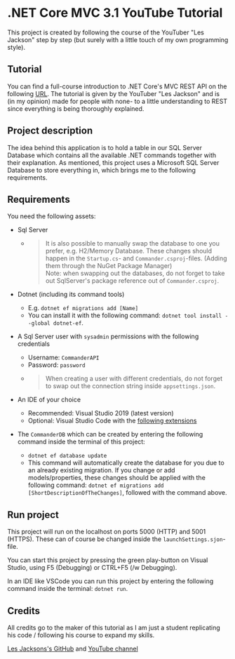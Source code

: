 # .NET Core MVC 3.1 YouTube Tutorial

 This project is created by following the course of the YouTuber "Les Jackson" step by step (but surely with a little touch of my own programming style).

## Tutorial

You can find a full-course introduction to .NET Core's MVC REST API on the following [URL](https://www.youtube.com/watch?v=fmvcAzHpsk8). The tutorial is given by the YouTuber "Les Jackson" and is (in my opinion) made for people with none- to a little understanding to REST since everything is being thoroughly explained.

## Project description

The idea behind this application is to hold a table in our SQL Server Database which contains all the available .NET commands together with their explanation. As mentioned, this project uses a Microsoft SQL Server Database to store everything in, which brings me to the following requirements.

## Requirements

You need the following assets:

* Sql Server
  * > It is also possible to manually swap the database to one you prefer, e.g. H2/Memory Database. These changes should happen in the `Startup.cs`- and `Commander.csproj`-files. (Adding them through the NuGet Package Manager)
  <br/>Note: when swapping out the databases, do not forget to take out SqlServer's package reference out of `Commander.csproj`.

* Dotnet (including its command tools)
  * E.g. `dotnet ef migrations add [Name]`
  * You can install it with the following command: `dotnet tool install --global dotnet-ef`.

* A Sql Server user with `sysadmin` permissions with the following credentials
  * Username: `CommanderAPI`
  * Password: `password`
  * > When creating a user with different credentials, do not forget to swap out the connection string inside `appsettings.json`.

* An IDE of your choice
  * Recommended: Visual Studio 2019 (latest version)
  * Optional: Visual Studio Code with the [following extensions](https://marketplace.visualstudio.com/items?itemName=doggy8088.netcore-extension-pack)

* The `CommanderDB` which can be created by entering the following command inside the terminal of this project:
  * `dotnet ef database update`
  * This command will automatically create the database for you due to an already existing migration. If you change or add models/properties, these changes should be applied with the following command: `dotnet ef migrations add [ShortDescriptionOfTheChanges]`, followed with the command above.

## Run project

This project will run on the localhost on ports 5000 (HTTP) and 5001 (HTTPS). These can of course be changed inside the `launchSettings.sjon`-file.

You can start this project by pressing the green play-button on Visual Studio, using F5 (Debugging) or CTRL+F5 (/w Debugging).

In an IDE like VSCode you can run this project by entering the following command inside the terminal: `dotnet run`.

## Credits

All credits go to the maker of this tutorial as I am just a student replicating his code / following his course to expand my skills.

[Les Jacksons's GitHub](https://github.com/binarythistle) and [YouTube channel](https://www.youtube.com/c/binarythistle)
